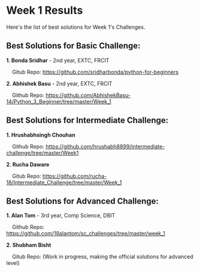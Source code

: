 # Week 1 Results

Here's the list of best solutions for Week 1's Challenges.

## Best Solutions for Basic Challenge:

**1. Bonda Sridhar** - 2nd year, EXTC, FRCIT

&nbsp;&nbsp;&nbsp; Gitub Repo: https://github.com/sridharbonda/python-for-beginners

**2. Abhishek Basu** - 2nd year, EXTC, FRCIT

&nbsp;&nbsp;&nbsp; Github Repo: https://github.com/AbhishekBasu-14/Python_3_Beginner/tree/master/Week_1

## Best Solutions for Intermediate Challenge:

**1. Hrushabhsingh Chouhan**

&nbsp;&nbsp;&nbsp; Github Repo: https://github.com/hrushabh8899/intermediate-challenge/tree/master/Week1

**2. Rucha Daware**

&nbsp;&nbsp;&nbsp; Gitub Repo: https://github.com/rucha-18/Intermediate_Challenge/tree/master/Week_1


## Best Solutions for Advanced Challenge:

**1. Alan Tom** - 3rd year, Comp Science, DBIT

&nbsp;&nbsp;&nbsp; Github Repo: https://github.com/18alantom/sc_challenges/tree/master/week_1

**2. Shubham Bisht**

&nbsp;&nbsp;&nbsp; Gitub Repo: (Work in progress, making the official solutions for advanced level)
